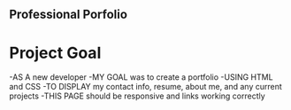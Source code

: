 ## Professional Porfolio

# Project Goal
-AS A new developer
-MY GOAL was to create a portfolio
-USING HTML and CSS
-TO DISPLAY my contact info, resume, about me, and any current projects
-THIS PAGE should be responsive and links working correctly